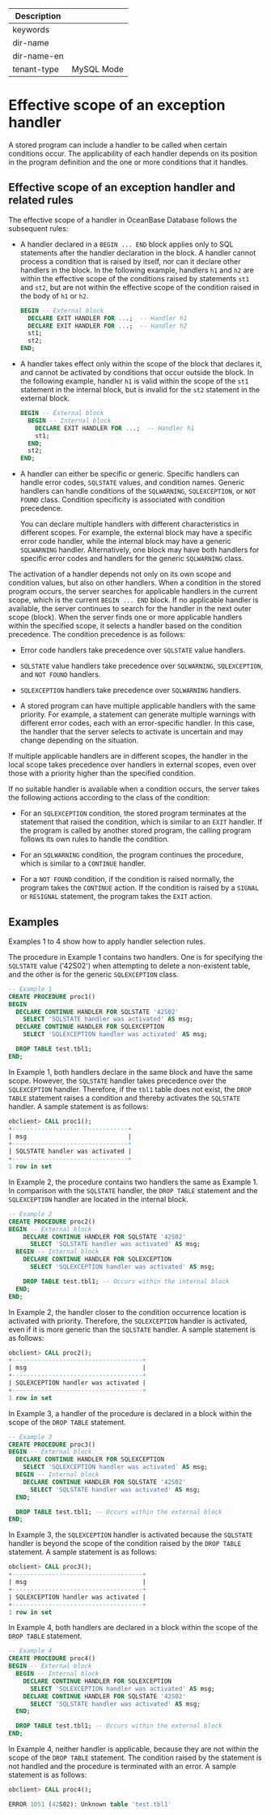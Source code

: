 | Description   |                 |
|---------------|-----------------|
| keywords      |                 |
| dir-name      |                 |
| dir-name-en   |                 |
| tenant-type   | MySQL Mode      |

# Effective scope of an exception handler

A stored program can include a handler to be called when certain conditions occur. The applicability of each handler depends on its position in the program definition and the one or more conditions that it handles.

## Effective scope of an exception handler and related rules

The effective scope of a handler in OceanBase Database follows the subsequent rules:

* A handler declared in a `BEGIN ... END` block applies only to SQL statements after the handler declaration in the block. A handler cannot process a condition that is raised by itself, nor can it declare other handlers in the block. In the following example, handlers `h1` and `h2` are within the effective scope of the conditions raised by statements `st1` and `st2`, but are not within the effective scope of the condition raised in the body of `h1` or `h2`.

   ```sql
   BEGIN -- External block
     DECLARE EXIT HANDLER FOR ...;  -- Handler h1
     DECLARE EXIT HANDLER FOR ...;  -- Handler h2
     st1;
     st2;
   END;
   ```


* A handler takes effect only within the scope of the block that declares it, and cannot be activated by conditions that occur outside the block. In the following example, handler `h1` is valid within the scope of the `st1` statement in the internal block, but is invalid for the `st2` statement in the external block.

   ```sql
   BEGIN -- External block
     BEGIN -- Internal block
       DECLARE EXIT HANDLER FOR ...;  -- Handler h1
       st1;
     END;
     st2;
   END;
   ```


* A handler can either be specific or generic. Specific handlers can handle error codes, `SQLSTATE` values, and condition names. Generic handlers can handle conditions of the `SQLWARNING`, `SQLEXCEPTION`, or `NOT FOUND` class. Condition specificity is associated with condition precedence.

   You can declare multiple handlers with different characteristics in different scopes. For example, the external block may have a specific error code handler, while the internal block may have a generic `SQLWARNING` handler. Alternatively, one block may have both handlers for specific error codes and handlers for the generic `SQLWARNING` class.


The activation of a handler depends not only on its own scope and condition values, but also on other handlers. When a condition in the stored program occurs, the server searches for applicable handlers in the current scope, which is the current `BEGIN ... END` block. If no applicable handler is available, the server continues to search for the handler in the next outer scope (block). When the server finds one or more applicable handlers within the specified scope, it selects a handler based on the condition precedence. The condition precedence is as follows:

* Error code handlers take precedence over `SQLSTATE` value handlers.

* `SQLSTATE` value handlers take precedence over `SQLWARNING`, `SQLEXCEPTION`, and `NOT FOUND` handlers.

* `SQLEXCEPTION` handlers take precedence over `SQLWARNING` handlers.

* A stored program can have multiple applicable handlers with the same priority. For example, a statement can generate multiple warnings with different error codes, each with an error-specific handler. In this case, the handler that the server selects to activate is uncertain and may change depending on the situation.


If multiple applicable handlers are in different scopes, the handler in the local scope takes precedence over handlers in external scopes, even over those with a priority higher than the specified condition.

If no suitable handler is available when a condition occurs, the server takes the following actions according to the class of the condition:

* For an `SQLEXCEPTION` condition, the stored program terminates at the statement that raised the condition, which is similar to an `EXIT` handler. If the program is called by another stored program, the calling program follows its own rules to handle the condition.

* For an `SQLWARNING` condition, the program continues the procedure, which is similar to a `CONTINUE` handler.

* For a `NOT FOUND` condition, if the condition is raised normally, the program takes the `CONTINUE` action. If the condition is raised by a `SIGNAL` or `RESIGNAL` statement, the program takes the `EXIT` action.



## Examples

Examples 1 to 4 show how to apply handler selection rules.

The procedure in Example 1 contains two handlers. One is for specifying the `SQLSTATE` value ('42S02') when attempting to delete a non-existent table, and the other is for the generic `SQLEXCEPTION` class.

```sql
-- Example 1
CREATE PROCEDURE proc1()
BEGIN
  DECLARE CONTINUE HANDLER FOR SQLSTATE '42S02'
    SELECT 'SQLSTATE handler was activated' AS msg;
  DECLARE CONTINUE HANDLER FOR SQLEXCEPTION
    SELECT 'SQLEXCEPTION handler was activated' AS msg;

  DROP TABLE test.tbl1;
END;
```


In Example 1, both handlers declare in the same block and have the same scope. However, the `SQLSTATE` handler takes precedence over the `SQLEXCEPTION` handler. Therefore, if the `tbl1` table does not exist, the `DROP TABLE` statement raises a condition and thereby activates the `SQLSTATE` handler. A sample statement is as follows:

```sql
obclient> CALL proc1();
+--------------------------------+
| msg                            |
+--------------------------------+
| SQLSTATE handler was activated |
+--------------------------------+
1 row in set
```

In Example 2, the procedure contains two handlers the same as Example 1. In comparison with the `SQLSTATE` handler, the `DROP TABLE` statement and the `SQLEXCEPTION` handler are located in the internal block.

```sql
-- Example 2
CREATE PROCEDURE proc2()
BEGIN -- External block
    DECLARE CONTINUE HANDLER FOR SQLSTATE '42S02'
      SELECT 'SQLSTATE handler was activated' AS msg;
  BEGIN -- Internal block
    DECLARE CONTINUE HANDLER FOR SQLEXCEPTION
      SELECT 'SQLEXCEPTION handler was activated' AS msg;

    DROP TABLE test.tbl1; -- Occurs within the internal block
  END;
END;
```

In Example 2, the handler closer to the condition occurrence location is activated with priority. Therefore, the `SQLEXCEPTION` handler is activated, even if it is more generic than the `SQLSTATE` handler. A sample statement is as follows:

```sql
obclient> CALL proc2();
+------------------------------------+
| msg                                |
+------------------------------------+
| SQLEXCEPTION handler was activated |
+------------------------------------+
1 row in set
```

In Example 3, a handler of the procedure is declared in a block within the scope of the `DROP TABLE` statement.

```sql
-- Example 3
CREATE PROCEDURE proc3()
BEGIN -- External block
  DECLARE CONTINUE HANDLER FOR SQLEXCEPTION
    SELECT 'SQLEXCEPTION handler was activated' AS msg;
  BEGIN -- Internal block
    DECLARE CONTINUE HANDLER FOR SQLSTATE '42S02'
      SELECT 'SQLSTATE handler was activated' AS msg;
  END;

  DROP TABLE test.tbl1; -- Occurs within the external block
END;
```

In Example 3, the `SQLEXCEPTION` handler is activated because the `SQLSTATE` handler is beyond the scope of the condition raised by the `DROP TABLE` statement. A sample statement is as follows:

```sql
obclient> CALL proc3();
+------------------------------------+
| msg                                |
+------------------------------------+
| SQLEXCEPTION handler was activated |
+------------------------------------+
1 row in set
```

In Example 4, both handlers are declared in a block within the scope of the `DROP TABLE` statement.

```sql
-- Example 4
CREATE PROCEDURE proc4()
BEGIN -- External block
  BEGIN -- Internal block
    DECLARE CONTINUE HANDLER FOR SQLEXCEPTION
      SELECT 'SQLEXCEPTION handler was activated' AS msg;
    DECLARE CONTINUE HANDLER FOR SQLSTATE '42S02'
      SELECT 'SQLSTATE handler was activated' AS msg;
  END;

  DROP TABLE test.tbl1; -- Occurs within the external block
END;
```

In Example 4, neither handler is applicable, because they are not within the scope of the `DROP TABLE` statement. The condition raised by the statement is not handled and the procedure is terminated with an error. A sample statement is as follows:

```sql
obclient> CALL proc4();

ERROR 1051 (42S02): Unknown table 'test.tbl1'
```
